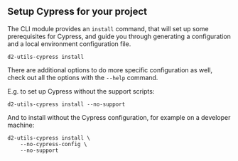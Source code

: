 ## Setup Cypress for your project

The CLI module provides an `install` command, that will set up some
prerequisites for Cypress, and guide you through generating a
configuration and a local environment configuration file.

```
d2-utils-cypress install
```

There are additional options to do more specific configuration as well,
check out all the options with the `--help` command.

E.g. to set up Cypress without the support scripts:

```
d2-utils-cypress install --no-support
```

And to install without the Cypress configuration, for example on a
developer machine:

```
d2-utils-cypress install \
    --no-cypress-config \
    --no-support
```
